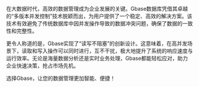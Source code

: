 在大数据时代，高效的数据管理成为企业发展的关键。Gbase数据库凭借其卓越的“多版本并发控制”技术脱颖而出，为用户提供了一个稳定、高效的解决方案。该技术有效避免了传统数据库中因并发操作导致的数据冲突问题，确保了数据的一致性和完整性。

更令人称道的是，Gbase实现了“读写不阻塞”的创新设计。这意味着，在高并发场景下，读取和写入操作可以同时进行，互不干扰，极大地提升了系统的响应速度与运行效率。无论是海量数据分析还是实时业务处理，Gbase都能轻松应对，助力企业快速决策，抢占市场先机。

选择Gbase，让您的数据管理更加智能、便捷！